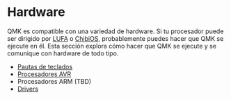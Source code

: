 # Hardware

QMK es compatible con una variedad de hardware. Si tu procesador puede ser dirigido por [LUFA](https://www.fourwalledcubicle.com/LUFA.php) o [ChibiOS](https://www.chibios.org), probablemente puedes hacer que QMK se ejecute en él. Esta sección explora cómo hacer que QMK se ejecute y se comunique con hardware de todo tipo.

* [Pautas de teclados](hardware_keyboard_guidelines.md)
* [Procesadores AVR](hardware_avr.md)
* Procesadores ARM (TBD)
* [Drivers](hardware_drivers.md)
